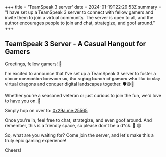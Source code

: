 +++
title = 'TeamSpeak 3 server'
date = 2024-01-19T22:29:53Z
summary = "I have set up a TeamSpeak 3 server to connect with fellow gamers and invite them to join a virtual community. The server is open to all, and the author encourages people to join and chat, strategize, and goof around."
+++
## TeamSpeak 3 Server - A Casual Hangout for Gamers

Greetings, fellow gamers! 👋

I'm excited to announce that I've set up a TeamSpeak 3 server to foster a closer connection between us, the ragtag bunch of gamers who like to slay virtual dragons and conquer digital landscapes together. :shield::smile::hocho:

Whether you're a seasoned veteran or just curious to join the fun, we'd love to have you on. :muscle:

Simply hop on over to: [0x29a.me:25565](ts3server://0x29a.me?port=25565)

Once you're in, feel free to chat, strategize, and even goof around. And remember, this is a friendly space, so please don't be a d*ck. :duck: :smile:

So, what are you waiting for? Come join the server, and let's make this a truly epic gaming experience!

Cheers!
